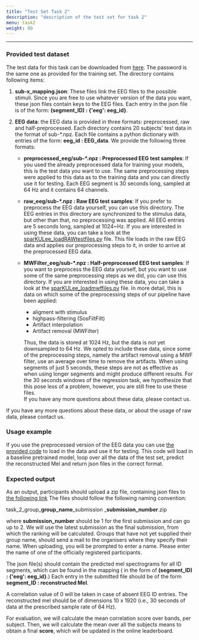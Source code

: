 ```yaml
---
title: "Test Set Task 2"
description: "description of the test set for task 2"
menu: task2
weight: 80
---
```


---

### Provided test dataset

The test data for this task can be downloaded from [here](https://homes.esat.kuleuven.be/~lbollens/sparrkulee/test_set). 
The password is the same one as provided for the training set. 
The directory contains following items:
1) **sub-x_mapping.json**: These files link the EEG files to the possible stimuli. 
Since you are free to use whatever version of the data you want, these json files contain 
keys to the EEG files. Each entry in the json file is of the form:
**(segment_ID) : {'eeg': eeg_id}**.

2) **EEG data**: the EEG data is provided in three formats: preprocessed, raw and half-preprocessed. 
Each directory contains 20 subjects' test data in the format 
of sub-*.npz. Each  file contains a python dictionary with entries of the form: 
**eeg_id : EEG_data**. We provide the following three formats:
   - **preprocessed_eeg/sub-*.npz : Preprocessed EEG test samples**:
   If you used the already preprocessed data for training your models, this is the test data you want to use.
   The same preprocessing steps were applied to this data as to the training data and you can directly use it for testing. 
   Each EEG segment is 30 seconds long, sampled at 64 Hz and it contains 64 channels.
   - **raw_eeg/sub-*.npz : Raw EEG test samples**: 
   If you prefer to preprocess the EEG data yourself, you can use this directory. The EEG entries in this directory 
   are synchronized to the stimulus data, but other than that, no preprocessing was applied. All EEG entries are 5 seconds long,
   sampled at 1024~Hz. If you are interested in using these data, you can take a look at the [sparKULee_loadRAWtestfiles.py](https://github.com/exporl/auditory-eeg-challenge-2024-code/blob/main/preprocessing_code/sparKULee_loadRAWtestfiles.py) file. 
   This file loads in the raw EEG data and applies our preprocessing steps to it, in order to arrive at the preprocessed EEG data. 
   - **MWFilter_eeg/sub-*.npz : Half-preprocessed EEG test samples**:
   If you want to preprocess the EEG data yourself, but you want to use some of the same preprocessing steps as we did, you can use this directory.
   If you are interested in using these data, you can take a look at the [sparKULee_loadmwffiles.py](https://github.com/exporl/auditory-eeg-challenge-2024-code/blob/main/preprocessing_code/sparKULee_loadmwffiles.py) file.
   In more detail, this is data on which some of the preprocessing steps of our pipeline have been applied: 
     - aligment with stimulus 
     - highpass-filtering (SosFiltFilt)
     - Artifact interpolation
     - Artifact removal (MWFilter)

     Thus, the data is stored at 1024 Hz, but the data is not yet downsampled to 64 Hz. 
     We opted to include these data, since some of the preprocessing steps, namely the artifact removal using a MWF filter, use an average over time to remove the artifacts.
     When using segments of just 5 seconds, these steps are not as effective as when using longer segments and might produce different results. For the 30 seconds windows of the regression task, we hypothesize that this pose less of a problem, however, you are still free to use these files.  
     If you have any more questions about these data, please contact us.

If you have any more questions about these data, or about the usage of raw data, please contact us.

### Usage example 
If you use the preprocessed version of the EEG data
you can use [the provided code](https://github.com/exporl/auditory-eeg-challenge-2024-code/blob/main/task2_regression/experiments/test_regression.py) to load in the data and use it for testing.
This code will load in a baseline pretrained model, 
loop over all the data of the test set, predict the reconstructed Mel and return json files in the correct format.





### Expected output 

 As an output, participants should upload a zip file, containing json files to [the following link](https://kuleuven-my.sharepoint.com/:f:/g/personal/lies_bollens_kuleuven_be/EhTPDzpHeg1LoLxmRNNt968BLSEFSJ8F6TecZepRHhdjMg)
 The files should follow the following naming convention: 
 
 task_2_group_**group_name**_submission _**submission_number**.zip
 
 where **submission_number** should be 1 for 
 the first submission and can go up to 2. We will use the latest submission as the final submission, from which the ranking will be calculated. Groups that have not yet supplied their group name, should send a mail to the
 organisers where they specify their name. When uploading, you will be prompted to enter a name. Please enter the name of one of the officially registered participants. 
 
The json file(s) should contain the predicted mel spectrograms for all ID segments, which can be found in the mapping ( in the form of **(segment_ID) : {'eeg': eeg_id}**.)
Each entry in the submitted file should be of the form **segment_ID : reconstructed Mel**.


A correlation value of 0 will be taken in case of absent EEG ID entries. 
The reconstructed mel should be of dimensions 10 x 1920 (i.e., 30 seconds of data at the prescribed sample rate of 64 Hz). 

For evaluation, we will calculate the mean correlation score over bands, per subject. Then, we will calculate the mean over all the subjects means to obtain a final **score**, which will be updated in the online leaderboard.
